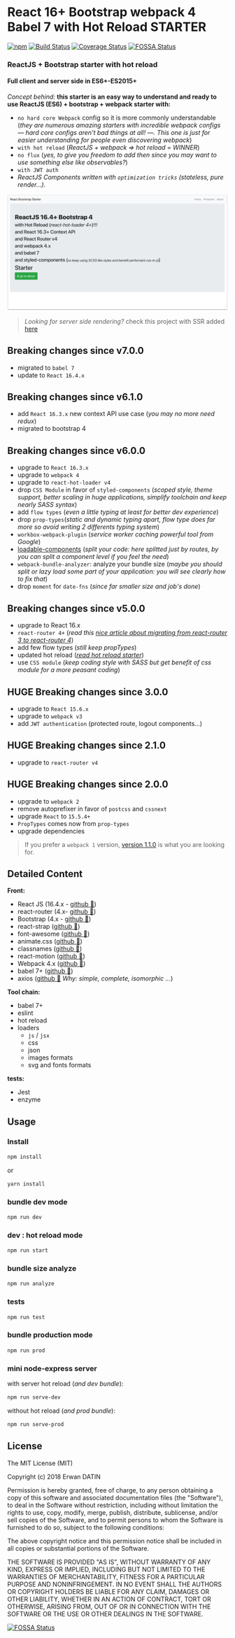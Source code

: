 # React 16+ Bootstrap webpack 4 Babel 7 with Hot Reload STARTER

[![npm](https://img.shields.io/npm/l/express.svg?maxAge=2592000)](https://github.com/MacKentoch/react-bootstrap-webpack-starter)
[![Build Status](https://travis-ci.org/MacKentoch/react-bootstrap-webpack-starter.svg?branch=master)](https://travis-ci.org/MacKentoch/react-bootstrap-webpack-starter)
[![Coverage Status](https://coveralls.io/repos/github/MacKentoch/react-bootstrap-webpack-starter/badge.svg?branch=master)](https://coveralls.io/github/MacKentoch/react-bootstrap-webpack-starter?branch=master)
[![FOSSA Status](https://app.fossa.io/api/projects/git%2Bgithub.com%2FMacKentoch%2Freact-bootstrap-webpack-starter.svg?type=shield)](https://app.fossa.io/projects/git%2Bgithub.com%2FMacKentoch%2Freact-bootstrap-webpack-starter?ref=badge_shield)

### ReactJS + Bootstrap starter with hot reload

#### Full client and server side in ES6+-ES2015+

_Concept behind:_ **this starter is an easy way to understand and ready to use ReactJS (ES6) + bootstrap + webpack starter with:**

* `no hard core Webpack` config so it is more commonly understandable (_they are numerous amazing starters with incredible webpack configs — hard core configs aren't bad things at all! —. This one is just for easier understanding for people even discovering webpack_)
* `with hot reload` (_ReactJS + webpack => hot reload = WINNER_)
* `no flux` (_yes, to give you freedom to add then since you may want to use something else like observables?_)
* `with JWT auth`
* _ReactJS Components written with `optimization tricks` (stateless, pure render...)._

![preview](./preview/preview.png)

> _Looking for server side rendering?_ check this project with SSR added [here](https://github.com/MacKentoch/react-bootstrap-webpack-ssr-starter#react-bootstrap-with-server-side-rendering-starter)

## Breaking changes since v7.0.0

* migrated to `babel 7`
* update to `React 16.4.x`


## Breaking changes since v6.1.0

* add `React 16.3.x` new context API use case (*you may no more need redux*)
* migrated to bootstrap 4

## Breaking changes since v6.0.0

* upgrade to `React 16.3.x`
* upgrade to `webpack 4`
* upgrade to `react-hot-loader v4`
* drop `CSS Module` in favor of `styled-components` (_scoped style, theme support, better scaling in huge applications, simplify toolchain and keep nearly SASS syntax_)
* add `flow types` (*even a little typing at least for better dev experience*)
* drop `prop-types`(*static and dynamic typing apart, flow type does far more so avoid writing 2 differents typing system*)
* `workbox-webpack-plugin` (_service worker caching powerful tool from Google_)
* [loadable-components](https://github.com/smooth-code/loadable-components) (_split your code: here splitted just by routes, by you can split a component level if you feel the need_)
* `webpack-bundle-analyzer`: analyze your bundle size (_maybe you should split or lazy load some part of your application: you will see clearly how to fix that_)
* drop `moment` for `date-fns` (*since far smaller size and job's done*)

## Breaking changes since v5.0.0

* upgrade to React 16.x
* `react-router 4+` (_read this [nice article about migrating from react-router 3 to react-router 4](https://codeburst.io/react-router-v4-unofficial-migration-guide-5a370b8905a)_)
* add few flow types (_still keep propTypes_)
* updated hot reload (_[read hot reload starter](https://gaearon.github.io/react-hot-loader/getstarted/)_)
* use `CSS module` (_keep coding style with SASS but get benefit of css module for a more peasant coding_)

## HUGE Breaking changes since 3.0.0

* upgrade to `React 15.6.x`
* upgrade to `webpack v3`
* add `JWT authentication` (protected route, logout components...)

## HUGE Breaking changes since 2.1.0

* upgrade to `react-router v4`

## HUGE Breaking changes since 2.0.0

* upgrade to `webpack 2`
* remove autoprefixer in favor of `postcss` and `cssnext`
* upgrade `React` to `15.5.4+`
* `PropTypes` comes now from `prop-types`
* upgrade dependencies

> If you prefer a `webpack 1` version, [version 1.1.0](https://github.com/MacKentoch/react-bootstrap-webpack-starter/tree/v1.1.0) is what you are looking for.

## Detailed Content

**Front:**

* React JS (16.4.x - [github :link:](https://github.com/facebook/react))
* react-router (4.x- [github :link:](https://github.com/reactjs/react-router))
* Bootstrap (4.x - [github :link:](https://github.com/twbs/bootstrap))
* react-strap ([github :link:](https://reactstrap.github.io/))
* font-awesome ([github :link:](https://github.com/FortAwesome/Font-Awesome))
* animate.css ([github :link:](https://github.com/daneden/animate.css))
* classnames ([github :link:](https://github.com/JedWatson/classnames))
* react-motion ([github :link:](https://github.com/chenglou/react-motion))
* Webpack 4.x ([github :link:](https://github.com/webpack/webpack))
* babel 7+ ([github :link:](https://github.com/babel/babel))
* axios ([github :link:](https://github.com/mzabriskie/axios) _Why: simple, complete, isomorphic ..._)

**Tool chain:**

* babel 7+
* eslint
* hot reload
* loaders
  * `js` / `jsx`
  * css
  * json
  * images formats
  * svg and fonts formats

**tests:**

- Jest
- enzyme

## Usage

### Install

```bash
npm install
```

or

```bash
yarn install
```

### bundle dev mode

```bash
npm run dev
```

### dev : hot reload mode

```bash
npm run start
```

### bundle size analyze

```bash
npm run analyze
```

### tests

```bash
npm run test
```

### bundle production mode

```bash
npm run prod
```

### mini node-express server

with server hot reload (_and dev bundle_):

```bash
npm run serve-dev
```

without hot reload (_and prod bundle_):

```bash
npm run serve-prod
```

## License

The MIT License (MIT)

Copyright (c) 2018 Erwan DATIN

Permission is hereby granted, free of charge, to any person obtaining a copy of this software and associated documentation files (the "Software"), to deal in the Software without restriction, including without limitation the rights to use, copy, modify, merge, publish, distribute, sublicense, and/or sell copies of the Software, and to permit persons to whom the Software is furnished to do so, subject to the following conditions:

The above copyright notice and this permission notice shall be included in all copies or substantial portions of the Software.

THE SOFTWARE IS PROVIDED "AS IS", WITHOUT WARRANTY OF ANY KIND, EXPRESS OR IMPLIED, INCLUDING BUT NOT LIMITED TO THE WARRANTIES OF MERCHANTABILITY, FITNESS FOR A PARTICULAR PURPOSE AND NONINFRINGEMENT. IN NO EVENT SHALL THE AUTHORS OR COPYRIGHT HOLDERS BE LIABLE FOR ANY CLAIM, DAMAGES OR OTHER LIABILITY, WHETHER IN AN ACTION OF CONTRACT, TORT OR OTHERWISE, ARISING FROM, OUT OF OR IN CONNECTION WITH THE SOFTWARE OR THE USE OR OTHER DEALINGS IN THE SOFTWARE.

[![FOSSA Status](https://app.fossa.io/api/projects/git%2Bgithub.com%2FMacKentoch%2Freact-bootstrap-webpack-starter.svg?type=large)](https://app.fossa.io/projects/git%2Bgithub.com%2FMacKentoch%2Freact-bootstrap-webpack-starter?ref=badge_large)
